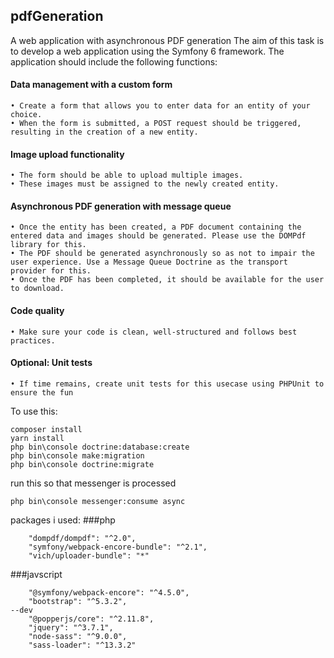 ## pdfGeneration
A web application with asynchronous PDF generation
The aim of this task is to develop a web application using the Symfony 6 framework.
The application
should include the following functions:
#### Data management with a custom form 
    • Create a form that allows you to enter data for an entity of your choice.
    • When the form is submitted, a POST request should be triggered, resulting in the creation of a new entity.
#### Image upload functionality
    • The form should be able to upload multiple images.
    • These images must be assigned to the newly created entity.
#### Asynchronous PDF generation with message queue
    • Once the entity has been created, a PDF document containing the entered data and images should be generated. Please use the DOMPdf library for this.
    • The PDF should be generated asynchronously so as not to impair the user experience. Use a Message Queue Doctrine as the transport provider for this.
    • Once the PDF has been completed, it should be available for the user to download.
#### Code quality
    • Make sure your code is clean, well-structured and follows best practices.
#### Optional: Unit tests
    • If time remains, create unit tests for this usecase using PHPUnit to ensure the fun

To use this:

    composer install
    yarn install
    php bin\console doctrine:database:create
    php bin\console make:migration
    php bin\console doctrine:migrate

run this so that messenger is processed

    php bin\console messenger:consume async
    
packages i used:
###php


        "dompdf/dompdf": "^2.0",
        "symfony/webpack-encore-bundle": "^2.1",
        "vich/uploader-bundle": "*"

###javscript

        "@symfony/webpack-encore": "^4.5.0",
        "bootstrap": "^5.3.2",
    --dev
        "@popperjs/core": "^2.11.8",
        "jquery": "^3.7.1",
        "node-sass": "^9.0.0",
        "sass-loader": "^13.3.2"


